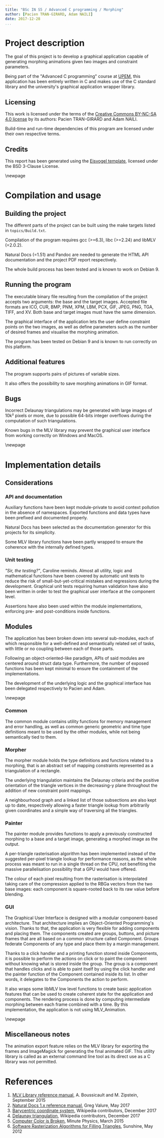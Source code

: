 ```yaml
---
title: "BSc IN S5 / Advanced C programming / Morphing"
author: [Pacien TRAN-GIRARD, Adam NAILI]
date: 2017-12-28
...
```


# Project description

The goal of this project is to develop a graphical application capable of generating morphing animations given two
images and constraint parameters.

Being part of the "Advanced C programming" course at [UPEM](http://www.u-pem.fr/), this application has been entirely
written in C and makes use of the C standard library and the university's graphical application wrapper library. 

## Licensing

This work is licensed under the terms of the
[Creative Commons BY-NC-SA 4.0 license](https://creativecommons.org/licenses/by-nc-sa/4.0/) by its authors:
Pacien TRAN-GIRARD and Adam NAILI.

Build-time and run-time dependencies of this program are licensed under their own respective terms.

## Credits

This report has been generated using the [Eisvogel template](https://github.com/Wandmalfarbe/pandoc-latex-template),
licensed under the BSD 3-Clause License.

\newpage

# Compilation and usage

## Building the project

The different parts of the project can be built using the make targets listed in `topics/Build.txt`.

Compilation of the program requires gcc (>=6.3), libc (>=2.24) and libMLV (=2.0.2).

Natural Docs (=1.51) and Pandoc are needed to generate the HTML API documentation and the project PDF report
respectively.

The whole build process has been tested and is known to work on Debian 9.

## Running the program

The executable binary file resulting from the compilation of the project accepts two arguments: the base and the target
images. Accepted file formats are ICO, CUR, BMP, PNM, XPM, LBM, PCX, GIF, JPEG, PNG, TGA, TIFF, and XV. Both base and
target images must have the same dimension.

The graphical interface of the application lets the user define constraint points on the two images, as well as define
parameters such as the number of desired frames and visualise the morphing animation.

The program has been tested on Debian 9 and is known to run correctly on this platform.

## Additional features

The program supports pairs of pictures of variable sizes.

It also offers the possibility to save morphing animations in GIF format.

## Bugs

Incorrect Delaunay triangulations may be generated with large images of 10k² pixels or more, due to possible 64-bits
integer overflows during the computation of such triangulations.

Known bugs in the MLV library may prevent the graphical user interface from working correctly on Windows and MacOS.

\newpage

# Implementation details

## Considerations

### API and documentation

Auxiliary functions have been kept module-private to avoid context pollution in the absence of namespaces.
Exported functions and data types have been prefixed and documented properly.

Natural Docs has been selected as the documentation generator for this projects for its simplicity.

Some MLV library functions have been partly wrapped to ensure the coherence with the internally defined types. 

### Unit testing

_"Sir, the testing?"_, Caroline reminds.
Almost all utility, logic and mathematical functions have been covered by automatic unit tests to reduce the risk of
small-but-yet-critical mistakes and regressions during the development. Graphical unit tests requiring human validation
have also been written in order to test the graphical user interface at the component level.

Assertions have also been used within the module implementations, enforcing pre- and post-conditions inside functions.

## Modules

The application has been broken down into several sub-modules, each of which responsible for a well-defined and
semantically related set of tasks, with little or no coupling between each of those parts.

Following an object-oriented-like paradigm, APIs of said modules are centered around struct data type.
Furthermore, the number of exposed functions has been kept minimal to ensure the containment of the implementations.

The development of the underlying logic and the graphical interface has been delegated respectively to Pacien and Adam.

\newpage

### Common

The common module contains utility functions for memory management and error handling, as well as common generic
geometric and time type definitions meant to be used by the other modules, while not being semantically tied to them.

### Morpher

The morpher module holds the type definitions and functions related to a morphing, that is an abstract set of mapping
constraints represented as a triangulation of a rectangle.

The underlying triangulation maintains the Delaunay criteria and the positive orientation of the triangle vertices in
the decreasing-y plane throughout the addition of new constraint point mappings.

A neighbourhood graph and a linked list of those subsections are also kept up to date, respectively allowing a faster
triangle lookup from arbitrarily given coordinates and a simple way of traversing all the triangles.

### Painter

The painter module provides functions to apply a previously constructed morphing to a base and a target image,
generating a morphed image as the output.

A per-triangle rasterisation algorithm has been implemented instead of the suggested per-pixel triangle lookup for
performance reasons, as the whole process was meant to run in a single thread on the CPU, not benefiting the massive
parallelisation possibility that a GPU would have offered.

The colour of each pixel resulting from the rasterisation is interpolated taking care of the compression applied to the
RBGa vectors from the two base images: each component is square-rooted back to its raw value before blending.

### GUI

The Graphical User Interface is designed with a modular component-based architecture. That architecture implies an
Object-Oriented Programming's vision. Thanks to that, the application is very flexible for adding components and
placing them. The components created are groups, buttons, and picture frames that are all based on a common structure
called Component. Groups federate Components of any type and place them by a margin management.

Thanks to a click handler and a printing function stored inside Components, it is possible to perform the actions on 
click or to paint the component without knowing what is stored inside the group. The group is a component that handles 
clicks and is able to paint itself by using the click handler and the painter function of the Component contained inside
its list.  In other words, it delegates to the Components the action to perform. 

It also wraps some libMLV low level functions to create basic application features that can be used to create coherent 
state for the application and components. The rendering process is done by computing intermediate morphing between each 
frame combined with a time. By this implementation, the application is not using MLV_Animation.

\newpage

## Miscellaneous notes

The animation export feature relies on the MLV library for exporting the frames and ImageMagick for generating the final
animated GIF. This utility library is called as an external command line tool as its direct use as a C library was not
permitted.

# References

1. [MLV Library reference manual](http://www-igm.univ-mlv.fr/~boussica/mlv/api/French/html/index.html), A. Boussicault and M. Zipstein, September 2015
1. [Natural Docs 1.x reference manual](https://web.archive.org/web/20170504223714/http://www.naturaldocs.org:80/documenting/reference.html), Greg Valure, May 2017 
1. [Barycentric coordinate system](https://en.wikipedia.org/w/index.php?title=Barycentric_coordinate_system&oldid=816475141), Wikipedia contributors, December 2017
1. [Delaunay triangulation](https://en.wikipedia.org/w/index.php?title=Delaunay_triangulation&oldid=817290072), Wikipedia contributors, December 2017
1. [Computer Color is Broken](https://www.youtube.com/watch?v=LKnqECcg6Gw), Minute Physics, March 2015
1. [Software Rasterization Algorithms for Filling Triangles](http://www.sunshine2k.de/coding/java/TriangleRasterization/TriangleRasterization.html), Sunshine, May 2012
